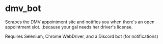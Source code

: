 # dmv_bot
Scrapes the DMV appointment site and notifies you when there's an open appointment slot...because your gal needs her driver's license.

Requires Selenium, Chrome WebDriver, and a Discord bot (for notifications)
